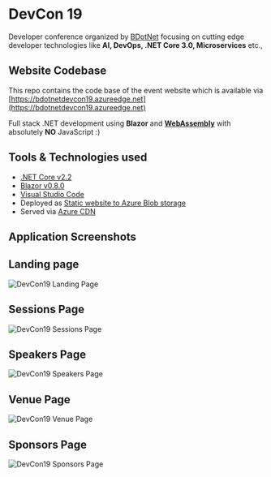 # DevCon 19 

Developer conference organized by [BDotNet](https://meetup.com/bdotnetug) focusing on cutting edge developer technologies like **AI, DevOps, .NET Core 3.0, Microservices** etc.,

## Website Codebase

This repo contains the code base of the event website which is available via [https://bdotnetdevcon19.azureedge.net](https://bdotnetdevcon19.azureedge.net) 

Full stack .NET development using **Blazor** and [**WebAssembly**](https://webassembly.org/) with absolutely **NO** JavaScript :) 

## Tools & Technologies used 

* [.NET Core v2.2](https://github.com/dotnet/core/blob/master/release-notes/2.2/2.2.3/2.2.3.md)
* [Blazor v0.8.0](https://blazor.net)
* [Visual Studio Code](https://code.visualstudio.com)
* Deployed as [Static website to Azure Blob storage](https://docs.microsoft.com/en-us/azure/storage/blobs/storage-blob-static-website)
* Served via [Azure CDN](https://docs.microsoft.com/en-us/azure/cdn/cdn-create-a-storage-account-with-cdn)

## Application Screenshots

## Landing page

![DevCon19 Landing Page](https://swaminathanvetri.blob.core.windows.net/blog-images/devcon19_landingpage.png)

## Sessions Page

![DevCon19 Sessions Page](https://swaminathanvetri.blob.core.windows.net/blog-images/devcon19_sessions.png)

## Speakers Page

![DevCon19 Speakers Page](https://swaminathanvetri.blob.core.windows.net/blog-images/devcon19_speakers.png)

## Venue Page

![DevCon19 Venue Page](https://swaminathanvetri.blob.core.windows.net/blog-images/devcon19_venue.png)

## Sponsors Page

![DevCon19 Sponsors Page](https://swaminathanvetri.blob.core.windows.net/blog-images/devcon19_sponsors.png)
